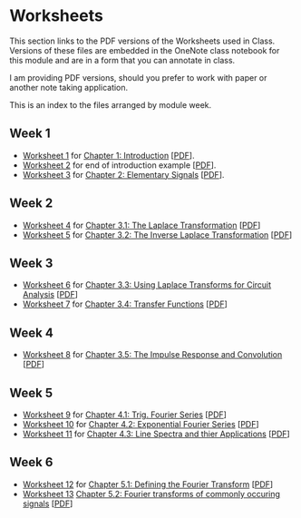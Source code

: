 # Worksheets

This section links to the PDF versions of the Worksheets used in Class. Versions of these files are embedded in the OneNote class notebook for this module and are in a form that you can annotate in class.

I am providing PDF versions, should you prefer to work with paper or another note taking application.

This is an index to the files arranged by module week.

## Week 1

* [Worksheet 1](../introduction/worksheet1) for [Chapter 1: Introduction](../introduction/index) [[PDF](worksheet1.pdf)].
* [Worksheet 2](../introduction/worksheet2) for end of introduction example [[PDF](worksheet2.pdf)].
* [Worksheet 3](../elemetary_signals/worksheet3) for [Chapter 2: Elementary Signals](../elementary_signals/index) [[PDF](worksheet2.pdf)].

## Week 2

* [Worksheet 4](../laplace_transform/1/worksheet4) for [Chapter 3.1: The Laplace Transformation](../laplace_transform/1/laplace) [[PDF](worksheet4.pdf)]
* [Worksheet 5](../laplace_transform/2/worksheet5) for [Chapter 3.2: The Inverse Laplace Transformation](../laplace_transform/1/ilaplace) [[PDF](worksheet5.pdf)]

## Week 3

* [Worksheet 6](../laplace_transform/3/worksheet6) for [Chapter 3.3: Using Laplace Transforms for Circuit Analysis](../laplace_transform/3/circuit_analysis) [[PDF](worksheet6.pdf)]
* [Worksheet 7](../laplace_transform/4/worksheet7) for [Chapter 3.4: Transfer Functions](../laplace_transform/4/transfer_functions) [[PDF](worksheet7.pdf)]

## Week 4

* [Worksheet 8](../laplace_transform/5/worksheet8) for [Chapter 3.5: The Impulse Response and Convolution](../laplace_transform/5/convolution) [[PDF](worksheet8.pdf)]

## Week 5

* [Worksheet 9](../fourier_series/1/worksheet9) for [Chapter 4.1: Trig. Fourier Series](../fourier_series/1/trig_fseries) [[PDF](worksheet9.pdf)]
* [Worksheet 10](../fourier_series/2/worksheet10) for [Chapter 4.2: Exponential Fourier Series](../fourier_series/1/exp_fs1) [[PDF](worksheet10.pdf)]
* [Worksheet 11](../fourier_series/3/worksheet11) for [Chapter 4.3: Line Spectra and thier Applications](../fourier_series/1/exp_fs2) [[PDF](worksheet11.pdf)]

## Week 6

* [Worksheet 12](../fourier_transform/1/worksheet12) for [Chapter 5.1: Defining the Fourier Transform](../fourier_transform/1/ft1) [[PDF](worksheet12)]
* [Worksheet 13](../fourier_transform/1/worksheet13) [Chapter 5.2: Fourier transforms of commonly occuring signals](../fourier_transform/2/ft2) [[PDF](worksheet13)]